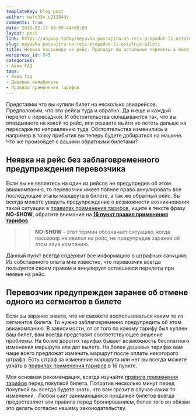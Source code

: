 ```yaml
---
templateKey: blog-post
author: matv33v_c21184dv
comments: true
date: 2015-02-17 09:09:44+00:00
layout: post
link: https://anyway.today/neyavka-passajira-na-reis-propadut-li-ostalnie-bileti/
slug: neyavka-passajira-na-reis-propadut-li-ostalnie-bileti
title: Неявка пассажира на рейс. Пропадут ли остальные перелеты в билете?
wordpress_id: 545
categories:
- Авиа FAQ
tags:
- Авиа faq
- Дешевые авиабилеты
- Правила применения тарифов
---
```


Представим что вы купили билет на несколько авиарейсов. Предположим, что это рейсы туда и обратно. Да и еще и каждый перелет с пересадкой. И обстоятельства складываются так, что вы опаздываете на какой то рейс, или решаете выйти не лететь дальше на пересадке по направлению туда. Обстоятельства изменились и например в точку прибытия вы теперь будете добираться на машине. Что же произойдет с вашими обратными билетами?

<!-- more -->


## Неявка на рейс без заблаговременного предупреждения перевозчика




Если вы не являетесь на один из рейсов не предупредив об этом авиакомпанию, то перевозчик имеет полное право аннулировать все последующие этапы маршрута в билете, а так же обратный рейс. Вы всегда можете увидеть предупреждение о возможности возникновения такой ситуации в [правилах применения тарифов,](https://anyway.today/avia-faq-pravila-primeneniya-tarifof/) ищите в тексте фразу **NO-SHOW**, обратите внимание на [**16 пункт правил применения тарифов**](https://anyway.today/avia-faq-pravila-primeneniya-tarifof/).





<blockquote>

> 
> **NO-SHOW** - этот термин обозначает ситуацию, когда пассажир не явился на рейс, не предупредив заранее об этом авиа компанию.
> 
> 
</blockquote>




Данный пункт всегда содержит все информацию о штрафных санкциях. Из собственного опыта мне известно, что перевозчик всегда пользуется своим правом и аннулирует оставшиеся перелеты при неявке на рейс.





## Перевозчик предупрежден заранее об отмене одного из сегментов в билете




Если вы заранее знаете, что не сможете воспользоваться каким то из сегментов билета. То нужно заблаговременно предупредить об этом авиакомпанию. В зависимости, от от того по какому тарифу был куплен ваш билет, вам всегда представят соответствующее решение проблемы. На более дорогих тарифах бывает возможность бесплатного изменения маршрута или дат вылета. На более дешевых тарифах вам чаще всего предложат изменить маршрут после оплаты некоторого штрафа. Есть штраф за изменение маршрута или нет вы всегда можете узнать в [правилах применения тарифов](https://anyway.today/avia-faq-pravila-primeneniya-tarifof/) в 16 пункте.




Моя основная рекомендация, всегда изучайте [правила применения тарифов](https://anyway.today/avia-faq-pravila-primeneniya-tarifof/) перед покупкой билета. Потратив несколько минут перед покупкой вы всегда будете знать, что вам грозит в случае каких то изменений.  Любой сайт занимающийся продажей билетов всегда предоставляет эти правила перед бронированием, более того он обязан это делать согласно нашему законодательству.
